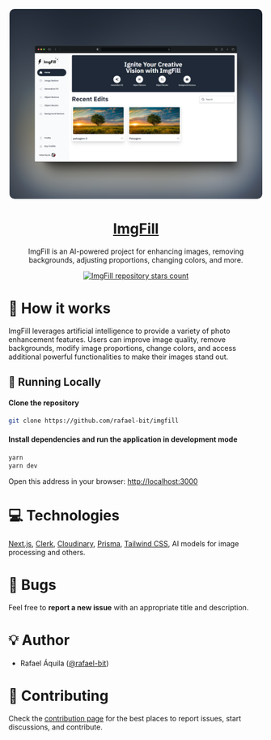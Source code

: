 <p align="center">
   <img src="./public/image.png" style="border-radius: 10px;" width="500"/>
</p>

<h1 align="center">
    <a href="#">ImgFill</a>
</h1>

<p align="center">
    ImgFill is an AI-powered project for enhancing images, removing backgrounds, adjusting proportions, changing colors, and more.
</p>
<p align="center">
  <a href="https://github.com/rafael-bit/imgfill">
  	<img src="https://img.shields.io/github/stars/rafael-bit/imgfill?label=rafael-bit%2Fimgfill" alt="ImgFill repository stars count" />
  </a>
</p>

# 🚀 How it works

ImgFill leverages artificial intelligence to provide a variety of photo enhancement features. Users can improve image quality, remove backgrounds, modify image proportions, change colors, and access additional powerful functionalities to make their images stand out.

## 👷 Running Locally

#### Clone the repository

```bash
git clone https://github.com/rafael-bit/imgfill
```

#### Install dependencies and run the application in development mode

```bash
yarn
yarn dev
```

Open this address in your browser: [http://localhost:3000](http://localhost:3000/)

# 💻 Technologies

[Next.js](https://nextjs.org/), [Clerk](https://clerk.com/), [Cloudinary](https://cloudinary.com/), [Prisma](https://www.prisma.io/), [Tailwind CSS](https://tailwindcss.com/), AI models for image processing and others.

#  🚩 Bugs

Feel free to **report a new issue** with an appropriate title and description.

# 💡 Author

- Rafael Áquila ([@rafael-bit](https://github.com/rafael-bit))

# 🔧 Contributing

Check the [contribution page](https://github.com/rafael-bit/imgfill/blob/master/CONTRIBUTING.md) for the best places to report issues, start discussions, and contribute.
